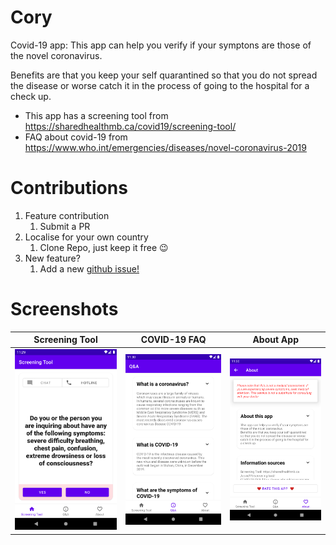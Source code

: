 # Cory
Covid-19 app: This app can help you verify if your symptons are those of the novel coronavirus.

Benefits are that you keep your self quarantined so that you do not spread the disease or worse catch it in the process of going to the hospital for a check up. 
* This app has a screening tool from https://sharedhealthmb.ca/covid19/screening-tool/
* FAQ about covid-19 from https://www.who.int/emergencies/diseases/novel-coronavirus-2019

# Contributions
1. Feature contribution
   1. Submit a PR
1. Localise for your own country
   1. Clone Repo, just keep it free 😉
1. New feature?
   1. Add a new [github issue!](https://github.com/dubeboy/cory/issues) 
  
# Screenshots

Screening Tool |  COVID-19 FAQ  |  About App   |
-------------- | -------------- | ------------ |
<img src="Screening_tool.png" alt="alt text" width="320"/> | <img src="qanda.png" alt="alt text" width="320"/> | <img src="about.png" alt="alt text" width="320"/>
